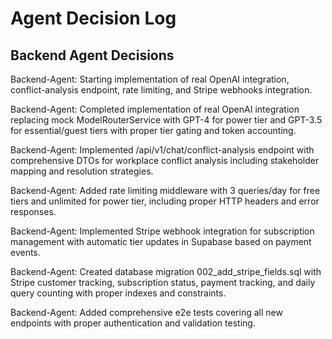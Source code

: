 # Agent Decision Log

## Backend Agent Decisions

Backend-Agent: Starting implementation of real OpenAI integration, conflict-analysis endpoint, rate limiting, and Stripe webhooks integration.

Backend-Agent: Completed implementation of real OpenAI integration replacing mock ModelRouterService with GPT-4 for power tier and GPT-3.5 for essential/guest tiers with proper tier gating and token accounting.

Backend-Agent: Implemented /api/v1/chat/conflict-analysis endpoint with comprehensive DTOs for workplace conflict analysis including stakeholder mapping and resolution strategies.

Backend-Agent: Added rate limiting middleware with 3 queries/day for free tiers and unlimited for power tier, including proper HTTP headers and error responses.

Backend-Agent: Implemented Stripe webhook integration for subscription management with automatic tier updates in Supabase based on payment events.

Backend-Agent: Created database migration 002_add_stripe_fields.sql with Stripe customer tracking, subscription status, payment tracking, and daily query counting with proper indexes and constraints.

Backend-Agent: Added comprehensive e2e tests covering all new endpoints with proper authentication and validation testing.